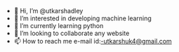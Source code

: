 - 👋 Hi, I’m @utkarshadley
- 👀 I’m interested in developing machine learning
- 🌱 I’m currently learning python
- 💞️ I’m looking to collaborate any website
- 📫 How to reach me e-mail id:-utkarshuk4@gmail.com

<!---
utkarshadley/utkarshadley is a ✨ special ✨ repository because its `README.md` (this file) appears on your GitHub profile.
You can click the Preview link to take a look at your changes.
--->
